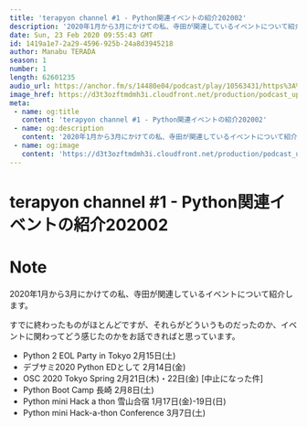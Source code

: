 ```yaml
---
title: 'terapyon channel #1 - Python関連イベントの紹介202002'
description: '2020年1月から3月にかけての私、寺田が関連しているイベントについて紹介します。 すでに終わったものがほとんどですが、それらがどういうものだったのか、イベントに関わってどう感じたのかをお話できればと'
date: Sun, 23 Feb 2020 09:55:43 GMT
id: 1419a1e7-2a29-4596-925b-24a8d3945218
author: Manabu TERADA
season: 1
number: 1
length: 62601235
audio_url: https://anchor.fm/s/14480e04/podcast/play/10563431/https%3A%2F%2Fd3ctxlq1ktw2nl.cloudfront.net%2Fproduction%2F2020-1-23%2F51877153-44100-2-f73486ecdd5bf.mp3
image_href: https://d3t3ozftmdmh3i.cloudfront.net/production/podcast_uploaded/3302665/3302665-1582446732992-f3e5401da36c1.jpg
meta:
 - name: og:title
   content: 'terapyon channel #1 - Python関連イベントの紹介202002'
 - name: og:description
   content: '2020年1月から3月にかけての私、寺田が関連しているイベントについて紹介します。 すでに終わったものがほとんどですが、それらがどういうものだったのか、イベントに関わってどう感じたのかをお話できればと'
 - name: og:image
   content: 'https://d3t3ozftmdmh3i.cloudfront.net/production/podcast_uploaded/3302665/3302665-1582446732992-f3e5401da36c1.jpg'
---
```

# terapyon channel #1 - Python関連イベントの紹介202002

<DisplayDate :dateStr="'Sun, 23 Feb 2020 09:55:43 GMT'" />
<DisplaySeason :season="1" :topic="1" />


# Note

<p>2020年1月から3月にかけての私、寺田が関連しているイベントについて紹介します。</p>
<p>すでに終わったものがほとんどですが、それらがどういうものだったのか、イベントに関わってどう感じたのかをお話できればと思っています。</p>
<ul>
 <li>Python 2 EOL Party in Tokyo 2月15日(土)</li>
 <li>デブサミ2020 Python EDとして 2月14日(金)</li>
  <li>OSC 2020 Tokyo Spring 2月21日(木)・22日(金) [中止になった件]</li>
  <li>Python Boot Camp 長崎 2月8日(土)</li>
  <li>Python mini Hack a thon 雪山合宿 1月17日(金)-19日(日)</li>
  <li>Python mini Hack-a-thon Conference 3月7日(土)</li>
</ul>
<p><br></p>



<a-player 
:options="{
  audio: [
    {
        name: 'terapyon channel #1 - Python関連イベントの紹介202002',
        artist: 'terapyon',
        url: 'https://anchor.fm/s/14480e04/podcast/play/10563431/https%3A%2F%2Fd3ctxlq1ktw2nl.cloudfront.net%2Fproduction%2F2020-1-23%2F51877153-44100-2-f73486ecdd5bf.mp3',
        cover: 'https://d3t3ozftmdmh3i.cloudfront.net/production/podcast_uploaded/3302665/3302665-1582446732992-f3e5401da36c1.jpg'
    }
    ]
}"
/>


